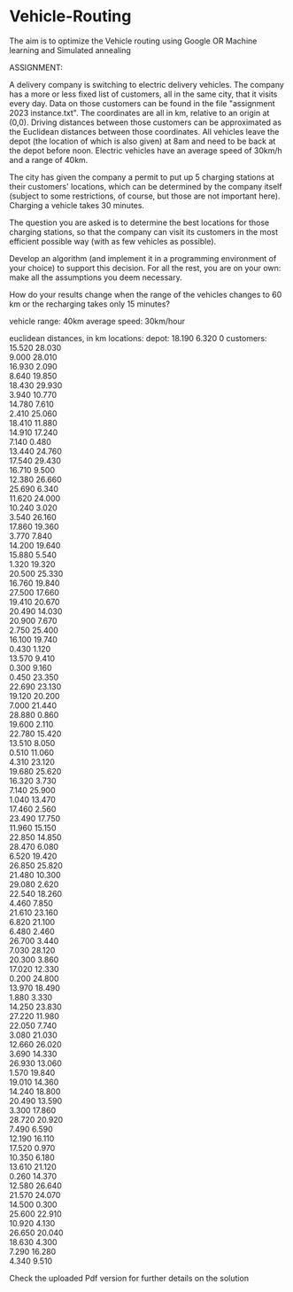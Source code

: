 # Vehicle-Routing
The aim is to optimize the Vehicle routing using Google OR  Machine learning and Simulated annealing

ASSIGNMENT:

A delivery company is switching to electric delivery vehicles. The company has a more or less fixed list of customers, all in the same city, that it visits every day. Data on those customers can be found in the file "assignment 2023 instance.txt". The coordinates are all in km, relative to an origin at (0,0). Driving distances between those customers can be approximated as the Euclidean distances between those coordinates. All vehicles leave the depot (the location of which is also given) at 8am and need to be back at the depot before noon. Electric vehicles have an average speed of 30km/h and a range of 40km.

The city has given the company a permit to put up 5 charging stations at their customers' locations, which can be determined by the company itself (subject to some restrictions, of course, but those are not important here). Charging a vehicle takes 30 minutes.

The question you are asked is to determine the best locations for those charging stations, so that the company can visit its customers in the most efficient possible way (with as few vehicles as possible).

Develop an algorithm (and implement it in a programming environment of your choice) to support this decision. For all the rest, you are on your own: make all the assumptions you deem necessary.

How do your results change when the range of the vehicles changes to 60 km or the recharging takes only 15 minutes?

vehicle range: 40km
average speed: 30km/hour

euclidean distances, in km
locations:
depot: 
18.190	6.320	0
customers:
15.520	28.030	
9.000	28.010	
16.930	2.090	
8.640	19.850	
18.430	29.930	
3.940	10.770	
14.780	7.610	
2.410	25.060	
18.410	11.880	
14.910	17.240	
7.140	0.480	
13.440	24.760	
17.540	29.430	
16.710	9.500	
12.380	26.660	
25.690	6.340	
11.620	24.000	
10.240	3.020	
3.540	26.160	
17.860	19.360	
3.770	7.840	
14.200	19.640	
15.880	5.540	
1.320	19.320	
20.500	25.330	
16.760	19.840	
27.500	17.660	
19.410	20.670	
20.490	14.030	
20.900	7.670	
2.750	25.400	
16.100	19.740	
0.430	1.120	
13.570	9.410	
0.300	9.160	
0.450	23.350	
22.690	23.130	
19.120	20.200	
7.000	21.440	
28.880	0.860	
19.600	2.110	
22.780	15.420	
13.510	8.050	
0.510	11.060	
4.310	23.120	
19.680	25.620	
16.320	3.730	
7.140	25.900	
1.040	13.470	
17.460	2.560	
23.490	17.750	
11.960	15.150	
22.850	14.850	
28.470	6.080	
6.520	19.420	
26.850	25.820	
21.480	10.300	
29.080	2.620	
22.540	18.260	
4.460	7.850	
21.610	23.160	
6.820	21.100	
6.480	2.460	
26.700	3.440	
7.030	28.120	
20.300	3.860	
17.020	12.330	
0.200	24.800	
13.970	18.490	
1.880	3.330	
14.250	23.830	
27.220	11.980	
22.050	7.740	
3.080	21.030	
12.660	26.020	
3.690	14.330	
26.930	13.060	
1.570	19.840	
19.010	14.360	
14.240	18.800	
20.490	13.590	
3.300	17.860	
28.720	20.920	
7.490	6.590	
12.190	16.110	
17.520	0.970	
10.350	6.180	
13.610	21.120	
0.260	14.370	
12.580	26.640	
21.570	24.070	
14.500	0.300	
25.600	22.910	
10.920	4.130	
26.650	20.040	
18.630	4.300	
7.290	16.280	
4.340	9.510	




Check the uploaded Pdf version for further details on the solution




